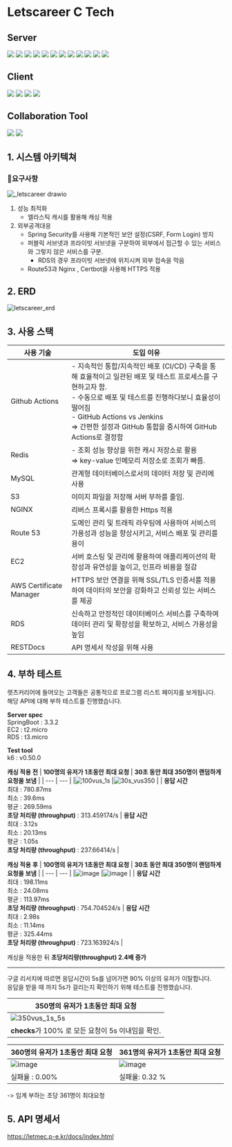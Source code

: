 # Letscareer C Tech

## Server
<img src="https://img.shields.io/badge/java-007396?style=flat-square&logo=OpenJDK&logoColor=white"> <img src="https://img.shields.io/badge/Spring-6DB33F?style=flat-square&logo=Spring&logoColor=white">
<img src="https://img.shields.io/badge/springboot-6DB33F?style=flat-square&logo=springboot&logoColor=white">
<img src="https://img.shields.io/badge/Spring Security-6DB33F?style=flat-square&logo=Spring Security&logoColor=white">
<img src="https://img.shields.io/badge/JUnit5-25A162?style=flat-square&logo=JUnit5&logoColor=white">
<img src="https://img.shields.io/badge/Hibernate-59666C?style=flat-square&logo=Hibernate&logoColor=white">
<img src="https://img.shields.io/badge/MySQL-4479A1?style=flat-square&logo=MySQL&logoColor=white">
<img src="https://img.shields.io/badge/Redis-DC382D?style=flat-square&logo=Redis&logoColor=white"> 
<img src="https://img.shields.io/badge/nginx-%23009639.svg?style=flat-square&logo=nginx&logoColor=white">
<img src="https://img.shields.io/badge/GitHub Actions-2088FF?style=flat-square&logo=GitHub Actions&logoColor=white">
<img src="https://img.shields.io/badge/Amazon%20EC2-FF9900?style=flat-square&logo=Amazon%20EC2&logoColor=white">
<img src="https://img.shields.io/badge/Amazon%20S3-569A31?style=flat-square&logo=Amazon%20S3&logoColor=white">


## Client
<img src="https://img.shields.io/badge/React-61DAFB?style=flat-square&logo=React&logoColor=black"/> <img src="https://img.shields.io/badge/Typescript-3178C6?style=flat-square&logo=Typescript&logoColor=white"/> <img src="https://img.shields.io/badge/Tailwind CSS-06B6D4?style=flat-square&logo=Tailwind CSS&logoColor=white"/>
<img src="https://img.shields.io/badge/Vercel-000000?style=flat-square&logo=Vercel&logoColor=white"/>

## Collaboration Tool
<img src="https://img.shields.io/badge/Git-F05032?style=flat-square&logo=git&logoColor=white"/> <img src="https://img.shields.io/badge/GitHub-181717?style=flat-square&logo=GitHub&logoColor=white"/>

## 1. 시스템 아키텍쳐
### 📄요구사항

![_letscareer drawio](https://github.com/user-attachments/assets/7f1e46ab-4dd8-4be1-b12b-bf770d00af35)

1. 성능 최적화
   - 엘라스틱 캐시를 활용해 캐싱 적용
2. 외부공격대응
   - Spring Security를 사용해 기본적인 보안 설정(CSRF, Form Login) 방지
   - 퍼블릭 서브넷과 프라이빗 서브넷을 구분하여 외부에서 접근할 수 있는 서비스와 그렇지 않은 서비스를 구분.
     - RDS의 경우 프라이빗 서브넷에 위치시켜 외부 접속을 막음
   - Route53과 Nginx , Certbot을 사용해 HTTPS 적용
  

## 2. ERD
![letscareer_erd](https://github.com/user-attachments/assets/1cb569cd-1514-40aa-aefc-38d92c5498c5)

## 3. 사용 스택
| 사용 기술                   | 도입 이유                                                                                                                                                                                       |
|-------------------------|---------------------------------------------------------------------------------------------------------------------------------------------------------------------------------------------|
| Github Actions          | - 지속적인 통합/지속적인 배포 (CI/CD) 구축을 통해 효율적이고 일관된 배포 및 테스트 프로세스를 구현하고자 함.</br> - 수동으로 배포 및 테스트를 진행하다보니 효율성이 떨어짐</br> - GitHub Actions vs Jenkins</br>⇒ 간편한 설정과 GitHub 통합을 중시하여 GitHub Actions로 결정함 |
| Redis                   | - 조회 성능 향상을 위한 캐시 저장소로 활용</br> ⇒ key-value 인메모리 저장소로 조회가 빠름.</br>                                                                                                                        |                                                                                                
| MySQL                   | 관계형 데이터베이스로서의 데이터 저장 및 관리에 사용                                                                                                                                                               |
| S3                      | 이미지 파일을 저장해 서버 부하를 줄임.                                                                                                                                                                      |
| NGINX                   | 리버스 프록시를 활용한 Https 적용                                                                                                                                                                       |
| Route 53                | 도메인 관리 및 트래픽 라우팅에 사용하여 서비스의 가용성과 성능을 향상시키고, 서비스 배포 및 관리를 용이                                                                                                                                 |
| EC2                     | 서버 호스팅 및 관리에 활용하여 애플리케이션의 확장성과 유연성을 높이고, 인프라 비용을 절감                                                                                                                                         |
| AWS Certificate Manager | HTTPS 보안 연결을 위해 SSL/TLS 인증서를 적용하여 데이터의 보안을 강화하고 신뢰성 있는 서비스를 제공                                                                                                                              |
| RDS                     | 신속하고 안정적인 데이터베이스 서비스를 구축하여 데이터 관리 및 확장성을 확보하고, 서비스 가용성을 높임                                                                                                                                  | |
| RESTDocs                | API 명세서 작성을 위해 사용                                                                                                                                                                           |


## 4. 부하 테스트
렛츠커리어에 들어오는 고객들은 공통적으로 프로그램 리스트 페이지를 보게됩니다.</br>
해당 API에 대해 부하 테스트를 진행했습니다. 

**Server spec**
</br>SpringBoot : 3.3.2
</br>EC2 : t2.micro
</br>RDS : t3.micro

**Test tool**
</br>k6 : v0.50.0

**캐싱 적용 전**
| **100명의 유저가 1초동안 최대 요청** | **30초 동안 최대 350명이 랜덤하게 요청을 보냄** |
| --- | --- |
|![100vus_1s](https://github.com/user-attachments/assets/82971f83-5ce0-4d7c-a17a-c2427d23896b) |![30s_vus350](https://github.com/user-attachments/assets/0aafcc43-e310-445f-8d0b-6ec2e181f276)  |
| **응답 시간** </br> 최대 : 780.87ms </br> 최소 : 39.6ms </br> 평균 : 269.59ms </br> **초당 처리량 (throughput)** : 313.459174/s | **응답 시간** </br> 최대 : 3.12s </br> 최소 : 20.13ms </br>평균 : 1.05s </br> **초당 처리량 (throughput)** : 237.66414/s |


**캐싱 적용 후**
| **100명의 유저가 1초동안 최대 요청** | **30초 동안 최대 350명이 랜덤하게 요청을 보냄** |
| --- | --- |
|![image](https://github.com/user-attachments/assets/0c936966-85e4-4c2b-afe7-90696329e54a) |![image](https://github.com/user-attachments/assets/c0503e16-94eb-4d60-9e64-6017e228ccb5) |
| **응답 시간** </br> 최대 : 198.11ms </br> 최소 : 24.08ms </br> 평균 : 113.97ms </br> **초당 처리량 (throughput)** : 754.704524/s | **응답 시간** </br> 최대 : 2.98s </br> 최소 : 11.14ms </br>평균 : 325.44ms </br> **초당 처리량 (throughput)** : 723.163924/s |


캐싱을 적용한 뒤 **초당처리량(throughput) 2.4배 증가**


---

구글 리서치에 따르면 응답시간이 5s를 넘어가면 90% 이상의 유저가 이탈합니다. </br>
응답을 받을 때 까지 5s가 걸리는지 확인하기 위해 테스트를 진행했습니다.

| **350명의 유저가 1초동안 최대 요청** |
| --- |
|![350vus_1s_5s](https://github.com/user-attachments/assets/58a29124-ba6c-4b5f-8f98-962083f180b2)|
| **checks**가 100% 로 모든 요청이 5s 이내임을 확인. |

| **360명의 유저가 1초동안 최대 요청** | **361명의 유저가 1초동안 최대 요청** |
| --- | --- |
|![image](https://github.com/user-attachments/assets/ba9fb686-b35f-4a42-a3ef-e9abd7398d07)  |![image](https://github.com/user-attachments/assets/97e67f90-86b8-4029-a3fc-2e188434e253)  |
| 실패율 : 0.00%  | 실패율: 0.32 % |

-> 임계 부하는 초당 361명이 최대요청


## 5. API 명세서
https://letmec.p-e.kr/docs/index.html

